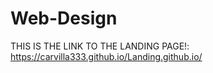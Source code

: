 # Web-Design

THIS IS THE LINK TO THE LANDING PAGE!: https://carvilla333.github.io/Landing.github.io/


